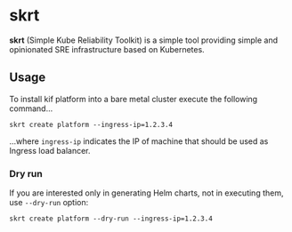 # skrt

**skrt** (Simple Kube Reliability Toolkit) is a simple tool providing simple and opinionated SRE infrastructure based on Kubernetes.

## Usage

To install kif platform into a bare metal cluster execute the following command...

    skrt create platform --ingress-ip=1.2.3.4

...where `ingress-ip` indicates the IP of machine that should be used as Ingress load balancer.

### Dry run

If you are interested only in generating Helm charts, not in executing them, use `--dry-run` option:

    skrt create platform --dry-run --ingress-ip=1.2.3.4